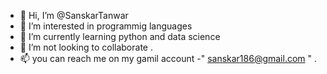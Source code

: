 - 👋 Hi, I’m @SanskarTanwar
- 👀 I’m interested in programmig languages 
- 🌱 I’m currently learning python and data science
- 💞️ I’m not looking to collaborate .
- 📫 you can reach me on my gamil account -" sanskar186@gmail.com " .

<!---
SanskarTanwar/SanskarTanwar is a ✨ special ✨ repository because its `README.md` (this file) appears on your GitHub profile.
You can click the Preview link to take a look at your changes.
--->
